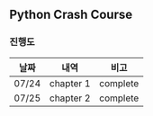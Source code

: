 ## Python Crash Course

### 진행도
|  날짜   |    내역     |    비고    |
|:-----:|:---------:|:--------:|
| 07/24 | chapter 1 | complete |
| 07/25 | chapter 2 | complete |